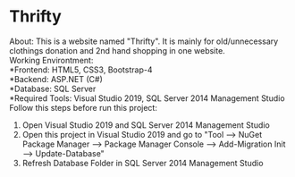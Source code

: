 # Thrifty

About: This is a website named "Thrifty". It is mainly for old/unnecessary clothings donation and 2nd hand shopping in one website.    
Working Environtment:  
*Frontend: HTML5, CSS3, Bootstrap-4  
*Backend: ASP.NET (C#)  
*Database: SQL Server  
*Required Tools: Visual Studio 2019, SQL Server 2014 Management Studio       
Follow this steps before run this project:  
1. Open Visual Studio 2019 and SQL Server 2014 Management Studio
2. Open this project in Visual Studio 2019 and go to "Tool --> NuGet Package Manager --> Package Manager Console --> Add-Migration Init --> Update-Database"
3. Refresh Database Folder in SQL Server 2014 Management Studio
